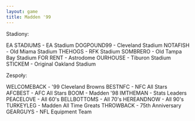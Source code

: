 ```yaml
---
layout: game
title: Madden '99
---
```


Stadiony:

EA STADIUMS 	- EA Stadium
DOGPOUND99 	- Cleveland Stadium
NOTAFISH 	- Old Miama Stadium
THEHOGS 	- RFK Stadium
SOMBRERO 	- Old Tampa Bay Stadium
FOR RENT 	- Astrodome
OURHOUSE 	- Tiburon Stadium
STICKEM 		- Original Oakland Stadium

Zespoły:

WELCOMEBACK 	- '99 Cleveland Browns
BESTNFC 	- NFC All Stars
AFCBEST 	- AFC All Stars
BOOM 		- Madden '98
IMTHEMAN 	- Stats Leaders
PEACELOVE 	- All 60's
BELLBOTTOMS 	- All 70's
HEREANDNOW 	- All 90's
TURKEYLEG 	- Madden All Time Greats
THROWBACK 	- 75th Anniversary
GEARGUYS 	- NFL Equipment Team
